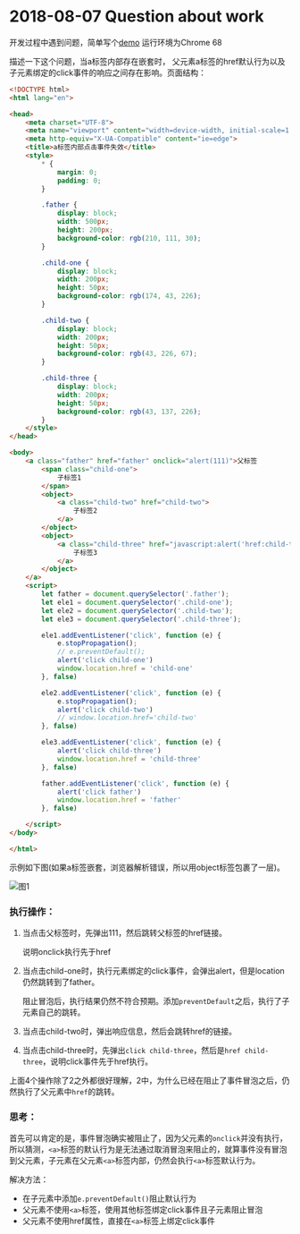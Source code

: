 # 2018-08-07 Question about work

开发过程中遇到问题，简单写个[demo](https://github.com/tenacity1993/articles-and-notes/blob/master/2018-8/demos/about-a-click-invalid.html)   运行环境为Chrome 68

描述一下这个问题，当a标签内部存在嵌套时， 父元素a标签的href默认行为以及子元素绑定的click事件的响应之间存在影响。页面结构：

```html
<!DOCTYPE html>
<html lang="en">

<head>
    <meta charset="UTF-8">
    <meta name="viewport" content="width=device-width, initial-scale=1.0">
    <meta http-equiv="X-UA-Compatible" content="ie=edge">
    <title>a标签内部点击事件失效</title>
    <style>
        * {
            margin: 0;
            padding: 0;
        }

        .father {
            display: block;
            width: 500px;
            height: 200px;
            background-color: rgb(210, 111, 30);
        }

        .child-one {
            display: block;
            width: 200px;
            height: 50px;
            background-color: rgb(174, 43, 226);
        }

        .child-two {
            display: block;
            width: 200px;
            height: 50px;
            background-color: rgb(43, 226, 67);
        }

        .child-three {
            display: block;
            width: 200px;
            height: 50px;
            background-color: rgb(43, 137, 226);
        }
    </style>
</head>

<body>
    <a class="father" href="father" onclick="alert(111)">父标签
        <span class="child-one">
            子标签1
        </span>
        <object>
            <a class="child-two" href="child-two">
                子标签2
            </a>
        </object>
        <object>
            <a class="child-three" href="javascript:alert('href:child-three')">
                子标签3
            </a>
        </object>
    </a>
    <script>    
        let father = document.querySelector('.father');
        let ele1 = document.querySelector('.child-one');
        let ele2 = document.querySelector('.child-two');
        let ele3 = document.querySelector('.child-three');

        ele1.addEventListener('click', function (e) {
            e.stopPropagation();
            // e.preventDefault();
            alert('click child-one')
            window.location.href = 'child-one'
        }, false)

        ele2.addEventListener('click', function (e) {
            e.stopPropagation();
            alert('click child-two')
            // window.location.href='child-two'
        }, false)

        ele3.addEventListener('click', function (e) {
            alert('click child-three')
            window.location.href = 'child-three'
        }, false)

        father.addEventListener('click', function (e) {
            alert('click father')
            window.location.href = 'father'
        }, false)

    </script>
</body>

</html>
```

示例如下图(如果a标签嵌套，浏览器解析错误，所以用object标签包裹了一层)。

![图1](https://ws1.sinaimg.cn/large/0069RVTdgy1fu1bhd9p2lj30l40di0th.jpg)

### 执行操作：

1. 当点击父标签时，先弹出111，然后跳转父标签的href链接。

   说明onclick执行先于href

2. 当点击child-one时，执行元素绑定的click事件，会弹出alert，但是location仍然跳转到了father。

   阻止冒泡后，执行结果仍然不符合预期。添加`preventDefault`之后，执行了子元素自己的跳转。

3. 当点击child-two时，弹出响应信息，然后会跳转href的链接。

4. 当点击child-three时，先弹出`click child-three`，然后是`href child-three`，说明click事件先于href执行。

上面4个操作除了2之外都很好理解，2中，为什么已经在阻止了事件冒泡之后，仍然执行了父元素中`href`的跳转。

### 思考：

首先可以肯定的是，事件冒泡确实被阻止了，因为父元素的`onclick`并没有执行，所以猜测，`<a>`标签的默认行为是无法通过取消冒泡来阻止的，就算事件没有冒泡到父元素，子元素在父元素`<a>`标签内部，仍然会执行`<a>`标签默认行为。

解决方法：

- 在子元素中添加`e.preventDefault()`阻止默认行为
- 父元素不使用`<a>`标签，使用其他标签绑定click事件且子元素阻止冒泡
- 父元素不使用href属性，直接在`<a>`标签上绑定click事件